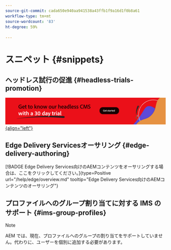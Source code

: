 ```yaml
---
source-git-commit: cada650e940aa941538a43ffb1f9a16d1f0b8a61
workflow-type: tm+mt
source-wordcount: '83'
ht-degree: 59%

---
```

# スニペット {#snippets}

## ヘッドレス試行の促進 {#headless-trials-promotion}

[![30 日間の体験版を使用してヘッドレス CMS を理解しましょう](./assets/aem-headless-trial-promo.png){align="left"}](https://commerce.adobe.com/business-trial/sign-up?items%5B0%5D%5Bid%5D=649A1AF5CBC5467A25E84F2561274821&amp;cli=headless_exl_banner_campaign&amp;co=US&amp;lang=ja)

## Edge Delivery Servicesオーサリング {#edge-delivery-authoring}

[!BADGE Edge Delivery Services向けのAEMコンテンツをオーサリングする場合は、ここをクリックしてください。]{type=Positive url="/help/edge/overview.md" tooltip="Edge Delivery Services向けのAEMコンテンツのオーサリング"}

## プロファイルへのグループ割り当てに対する IMS のサポート {#ims-group-profiles}

>[!NOTE]
>
>AEM では、現在、プロファイルへのグループの割り当てをサポートしていません。代わりに、ユーザーを個別に追加する必要があります。

